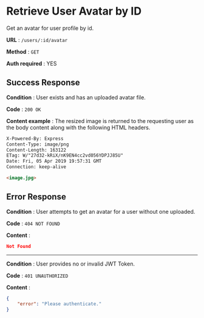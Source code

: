 # Retrieve User Avatar by ID

Get an avatar for user profile by id.

**URL** : `/users/:id/avatar`

**Method** : `GET`

**Auth required** : YES

## Success Response

**Condition** : User exists and has an uploaded avatar file.

**Code** : `200 OK`

**Content example** : The resized image is returned to the requesting user as the body content along with the following HTML headers.

```html
X-Powered-By: Express
Content-Type: image/png
Content-Length: 163122
ETag: W/"27d32-kRiX/nK9EN4cc2vd056YDPJJ85U"
Date: Fri, 05 Apr 2019 19:57:31 GMT
Connection: keep-alive

<image.jpg>
```

## Error Response
**Condition** : User attempts to get an avatar for a user without one uploaded.

**Code** : `404 NOT FOUND`

**Content** :

```json
Not Found
```

-----

**Condition** : User provides no or invalid JWT Token.

**Code** : `401 UNAUTHORIZED`

**Content** :

```json
{
    "error": "Please authenticate."
}
```
